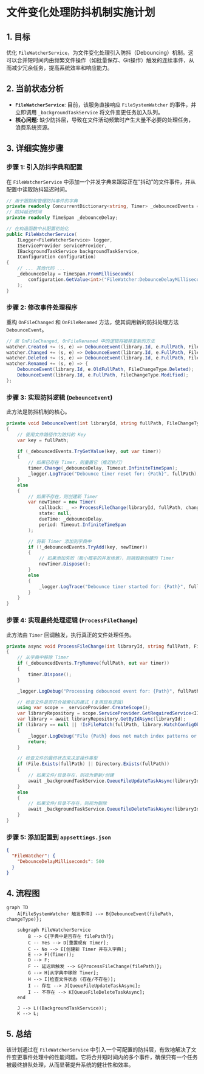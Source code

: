 # 文件变化处理防抖机制实施计划

## 1. 目标

优化 `FileWatcherService`，为文件变化处理引入防抖（Debouncing）机制。这可以合并短时间内由频繁文件操作（如批量保存、Git操作）触发的连续事件，从而减少冗余任务，提高系统效率和响应能力。

## 2. 当前状态分析

*   **`FileWatcherService`**: 目前，该服务直接响应 `FileSystemWatcher` 的事件，并立即调用 `_backgroundTaskService` 将文件变更任务加入队列。
*   **核心问题**: 缺少防抖层，导致在文件活动频繁时产生大量不必要的处理任务，浪费系统资源。

## 3. 详细实施步骤

### 步骤 1: 引入防抖字典和配置

在 `FileWatcherService` 中添加一个并发字典来跟踪正在“抖动”的文件事件，并从配置中读取防抖延迟时间。

```csharp
// 用于跟踪和管理防抖事件的字典
private readonly ConcurrentDictionary<string, Timer> _debouncedEvents = new();
// 防抖延迟时间
private readonly TimeSpan _debounceDelay;

// 在构造函数中从配置初始化
public FileWatcherService(
    ILogger<FileWatcherService> logger,
    IServiceProvider serviceProvider,
    IBackgroundTaskService backgroundTaskService,
    IConfiguration configuration)
{
    // ... 其他代码 ...
    _debounceDelay = TimeSpan.FromMilliseconds(
        configuration.GetValue<int>("FileWatcher:DebounceDelayMilliseconds", 500)
    );
}
```

### 步骤 2: 修改事件处理程序

重构 `OnFileChanged` 和 `OnFileRenamed` 方法，使其调用新的防抖处理方法 `DebounceEvent`。

```csharp
// 原 OnFileChanged, OnFileRenamed 中的逻辑将被移至新的方法
watcher.Created += (s, e) => DebounceEvent(library.Id, e.FullPath, FileChangeType.Modified); // Created 和 Modified 视为同类
watcher.Changed += (s, e) => DebounceEvent(library.Id, e.FullPath, FileChangeType.Modified);
watcher.Deleted += (s, e) => DebounceEvent(library.Id, e.FullPath, FileChangeType.Deleted);
watcher.Renamed += (s, e) => {
    DebounceEvent(library.Id, e.OldFullPath, FileChangeType.Deleted);
    DebounceEvent(library.Id, e.FullPath, FileChangeType.Modified);
};
```

### 步骤 3: 实现防抖逻辑 (`DebounceEvent`)

此方法是防抖机制的核心。

```csharp
private void DebounceEvent(int libraryId, string fullPath, FileChangeType changeType)
{
    // 使用文件路径作为防抖的 Key
    var key = fullPath;

    if (_debouncedEvents.TryGetValue(key, out var timer))
    {
        // 如果已存在 Timer，则重置它（推迟执行）
        timer.Change(_debounceDelay, Timeout.InfiniteTimeSpan);
        _logger.LogTrace("Debounce timer reset for: {Path}", fullPath);
    }
    else
    {
        // 如果不存在，则创建新 Timer
        var newTimer = new Timer(
            callback: _ => ProcessFileChange(libraryId, fullPath, changeType),
            state: null,
            dueTime: _debounceDelay,
            period: Timeout.InfiniteTimeSpan
        );

        // 将新 Timer 添加到字典中
        if (!_debouncedEvents.TryAdd(key, newTimer))
        {
            // 如果添加失败（极小概率的并发场景），则销毁新创建的 Timer
            newTimer.Dispose();
        }
        else
        {
            _logger.LogTrace("Debounce timer started for: {Path}", fullPath);
        }
    }
}
```

### 步骤 4: 实现最终处理逻辑 (`ProcessFileChange`)

此方法由 `Timer` 回调触发，执行真正的文件处理任务。

```csharp
private async void ProcessFileChange(int libraryId, string fullPath, FileChangeType originalChangeType)
{
    // 从字典中移除 Timer
    if (_debouncedEvents.TryRemove(fullPath, out var timer))
    {
        timer.Dispose();
    }

    _logger.LogDebug("Processing debounced event for: {Path}", fullPath);

    // 检查文件是否符合被索引的模式 (复用现有逻辑)
    using var scope = _serviceProvider.CreateScope();
    var libraryRepository = scope.ServiceProvider.GetRequiredService<IIndexLibraryRepository>();
    var library = await libraryRepository.GetByIdAsync(libraryId);
    if (library == null || !IsFileMatch(fullPath, library.WatchConfigObject))
    {
        _logger.LogDebug("File {Path} does not match index patterns or library not found, skipping.", fullPath);
        return;
    }

    // 检查文件的最终状态来决定操作类型
    if (File.Exists(fullPath) || Directory.Exists(fullPath))
    {
        // 如果文件/目录存在，则视为更新/创建
        await _backgroundTaskService.QueueFileUpdateTaskAsync(libraryId, fullPath);
    }
    else
    {
        // 如果文件/目录不存在，则视为删除
        await _backgroundTaskService.QueueFileDeleteTaskAsync(libraryId, fullPath);
    }
}
```

### 步骤 5: 添加配置到 `appsettings.json`

```json
{
  "FileWatcher": {
    "DebounceDelayMilliseconds": 500
  }
}
```

## 4. 流程图

```mermaid
graph TD
    A[FileSystemWatcher 触发事件] --> B{DebounceEvent(filePath, changeType)};

    subgraph FileWatcherService
        B --> C{字典中是否存在 filePath?};
        C -- Yes --> D[重置现有 Timer];
        C -- No --> E[创建新 Timer 并存入字典];
        E --> F((Timer));
        D --> F;
        F -- 延迟后触发 --> G{ProcessFileChange(filePath)};
        G --> H[从字典中移除 Timer];
        H --> I[检查文件状态 (存在/不存在)];
        I -- 存在 --> J[QueueFileUpdateTaskAsync];
        I -- 不存在 --> K[QueueFileDeleteTaskAsync];
    end

    J --> L((BackgroundTaskService));
    K --> L;
```

## 5. 总结

该计划通过在 `FileWatcherService` 中引入一个可配置的防抖层，有效地解决了文件变更事件处理中的性能问题。它将合并短时间内的多个事件，确保只有一个任务被最终排队处理，从而显著提升系统的健壮性和效率。